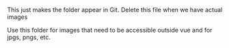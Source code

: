 This just makes the folder appear in Git. Delete this file when we have actual images

Use this folder for images that need to be accessible outside vue and for jpgs, pngs, etc.
